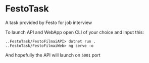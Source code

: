 # FestoTask
 A task provided by Festo for job interview

To launch API and WebApp open CLI of your choice and input this:
```
..FestoTask/FestoFilmaiAPI> dotnet run .
..FestoTask/FestoFilmaiWeb> ng serve -o 
```
And hopefully the API will launch on `5001` port
